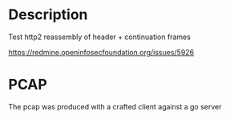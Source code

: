 # Description

Test http2 reassembly of header + continuation frames

https://redmine.openinfosecfoundation.org/issues/5926

# PCAP

The pcap was produced with a crafted client against a go server

